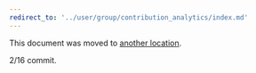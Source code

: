 ```yaml
---
redirect_to: '../user/group/contribution_analytics/index.md'
---
```


This document was moved to [another location](../user/group/contribution_analytics/index.md).

2/16 commit.

<!-- This redirect file can be deleted after February 1, 2021. -->
<!-- Before deletion, see: https://docs.gitlab.com/ee/development/documentation/#move-or-rename-a-page -->

